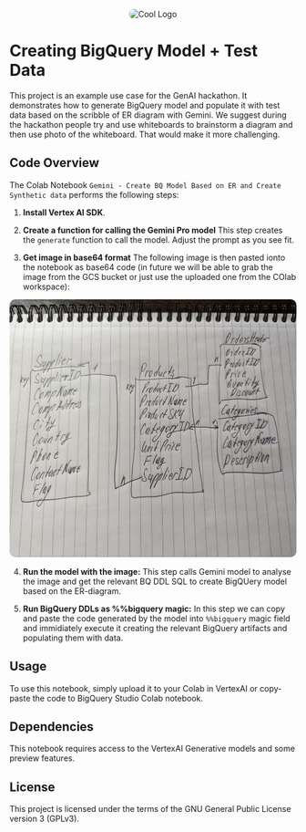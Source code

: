 <p align="center">
<img src="https://github.com/andrewankenobi/DataGenAIHackaton/blob/main/6.Table%20Content%20Inference/uc6.png" width="350" height="350" alt="Cool Logo" style="border-radius: 10px;">
</p>

# Creating BigQuery Model + Test Data

This project is an example use case for the GenAI hackathon. It demonstrates how to generate BigQuery model and populate it with test data based on the scribble of ER diagram with Gemini.
We suggest during the hackathon people try and use whiteboards to brainstorm a diagram and then use photo of the whiteboard. That would make it more challenging.

## Code Overview

The Colab Notebook `Gemini - Create BQ Model Based on ER and Create Synthetic data` performs the following steps:

1. **Install Vertex AI SDK**.

2. **Create a function for calling the Gemini Pro model** This step creates the `generate` function to call the model. Adjust the prompt as you see fit.

3. **Get image in base64 format** The following image is then pasted ionto the notebook as base64 code (in future we will be able to grab the image from the GCS bucket or just use the uploaded one from the COlab workspace):
<p align="center">
<img src="er-image-scribble.jpg" width="600" height="452" alt="ER-diagram" style="border-radius: 10px;">
</p>

4. **Run the model with the image:** This step calls Gemini model to analyse the image and get the relevant BQ DDL SQL to create BigQUery model based on the ER-diagram.

5. **Run BigQuery DDLs as %%bigquery magic:** In this step we can copy and paste the code generated by the model into `%%bigquery` magic field and immidiately execute it creating the relevant BigQuery artifacts and populating them with data.

## Usage

To use this notebook, simply upload it to your Colab in VertexAI or copy-paste the code to BigQuery Studio Colab notebook.

## Dependencies

This notebook requires access to the VertexAI Generative models and some preview features.

## License

This project is licensed under the terms of the GNU General Public License version 3 (GPLv3).
